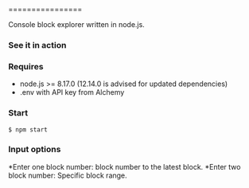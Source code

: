 ================

Console block explorer written in node.js.

### See it in action

### Requires

- node.js >= 8.17.0 (12.14.0 is advised for updated dependencies)
- .env with API key from Alchemy

### Start

    $ npm start

### Input options

*Enter one block number: block number to the latest block.
*Enter two block number: Specific block range.
